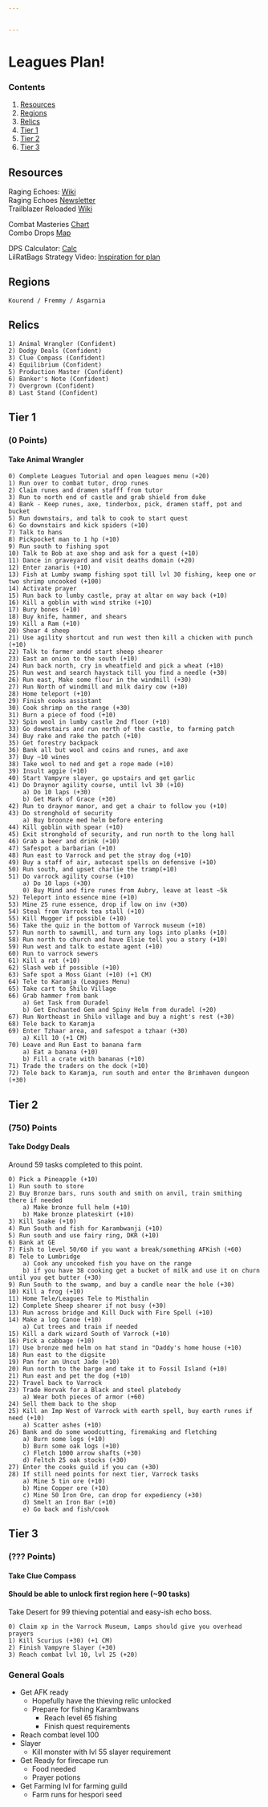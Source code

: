 ```yaml
---


---
```


<h1 id="leagues-plan">Leagues Plan!</h1>
<h3 id="contents">Contents</h3>
<ol>
<li><a href="#resources">Resources</a></li>
<li><a href="#regions">Regions</a></li>
<li><a href="#relics">Relics</a></li>
<li><a href="#tier-1">Tier 1</a></li>
<li><a href="#tier-2">Tier 2</a></li>
<li><a href="#tier-3">Tier 3</a></li>
</ol>
<h2 id="resources">Resources</h2>
<p>Raging Echoes: <a href="https://oldschool.runescape.wiki/w/Raging_Echoes_League">Wiki</a><br>
Raging Echoes <a href="https://secure.runescape.com/m=news/leagues-v-teasers--faqs---releasing-november-27th?oldschool=1">Newsletter</a><br>
Trailblazer Reloaded <a href="https://oldschool.runescape.wiki/w/Trailblazer_Reloaded_League">Wiki</a></p>
<p>Combat Masteries <a href="https://cdn.runescape.com/assets/img/external/oldschool/2024/newsposts/2024-11-29-U921gr9/cbm-chart.jpg?_gl=1*120e278*_gcl_au*MTIwMTMxOTg3NS4xNzMyMDI5ODc1*_ga*MjE0NTUzODQ4Ny4xNzMyMDI5ODc1*_ga_DSN9YBF934*MTczMjM5NTQ2NC4xNi4xLjE3MzIzOTY0NTkuNjAuMC4w#_ga=2.50952234.281193427.1732311187-2145538487.1732029875">Chart</a><br>
Combo Drops <a href="https://cdn.runescape.com/assets/img/external/oldschool/2024/newsposts/2024-11-15-Ag4t67/BOSS-DROPS_.jpg?_gl=1*j7ibr3*_gcl_au*MTIwMTMxOTg3NS4xNzMyMDI5ODc1*_ga*MjE0NTUzODQ4Ny4xNzMyMDI5ODc1*_ga_DSN9YBF934*MTczMjQxMTgwOS4xOS4wLjE3MzI0MTE4MDkuNjAuMC4w#_ga=2.152327098.281193427.1732311187-2145538487.1732029875">Map</a></p>
<p>DPS Calculator: <a href="https://tools.runescape.wiki/osrs-dps/">Calc</a><br>
LilRatBags Strategy Video: <a href="https://www.youtube.com/watch?v=n39Zo1Io46o&amp;t=599s">Inspiration for plan</a></p>
<h2 id="regions">Regions</h2>
<pre><code>Kourend / Fremmy / Asgarnia
</code></pre>
<h2 id="relics">Relics</h2>
<pre><code>1) Animal Wrangler (Confident)
2) Dodgy Deals (Confident)
3) Clue Compass (Confident)
4) Equilibrium (Confident)
5) Production Master (Confident)
6) Banker's Note (Confident)
7) Overgrown (Confident)
8) Last Stand (Confident)
</code></pre>
<h2 id="tier-1">Tier 1</h2>
<h3 id="points">(0 Points)</h3>
<h4 id="take-animal-wrangler">Take Animal Wrangler</h4>
<pre><code>0) Complete Leagues Tutorial and open leagues menu (+20)
1) Run over to combat tutor, drop runes
2) Claim runes and dramen stafff from tutor
3) Run to north end of castle and grab shield from duke
4) Bank - Keep runes, axe, tinderbox, pick, dramen staff, pot and bucket
5) Run downstairs, and talk to cook to start quest
6) Go downstairs and kick spiders (+10)
7) Talk to hans
8) Pickpocket man to 1 hp (+10)
9) Run south to fishing spot
10) Talk to Bob at axe shop and ask for a quest (+10)
11) Dance in graveyard and visit deaths domain (+20)
12) Enter zanaris (+10)
13) Fish at Lumby swamp fishing spot till lvl 30 fishing, keep one or two shrimp uncooked (+100)
14) Activate prayer
15) Run back to lumby castle, pray at altar on way back (+10)
16) Kill a goblin with wind strike (+10)
17) Bury bones (+10)
18) Buy knife, hammer, and shears
19) Kill a Ram (+10)
20) Shear 4 sheep
21) Use agility shortcut and run west then kill a chicken with punch (+10)
22) Talk to farmer andd start sheep shearer
23) East an onion to the south (+10)
24) Run back north, cry in wheatfield and pick a wheat (+10)
25) Run west and search haystack till you find a needle (+30)
26) Run east, Make some flour in the windmill (+30)
27) Run North of windmill and milk dairy cow (+10)
28) Home teleport (+10)
29) Finish cooks assistant
30) Cook shrimp on the range (+30)
31) Burn a piece of food (+10)
32) Spin wool in lumby castle 2nd floor (+10)
33) Go downstairs and run north of the castle, to farming patch
34) Buy rake and rake the patch (+10)
35) Get forestry backpack
36) Bank all but wool and coins and runes, and axe
37) Buy ~10 wines 
38) Take wool to ned and get a rope made (+10)
39) Insult aggie (+10)
40) Start Vampyre slayer, go upstairs and get garlic
41) Do Draynor agility course, until lvl 30 (+10)
	a) Do 10 laps (+30)
	b) Get Mark of Grace (+30)
42) Run to draynor manor, and get a chair to follow you (+10)
43) Do stronghold of security
	a) Buy broonze med helm before entering
44) Kill goblin with spear (+10)
45) Exit stronghold of security, and run north to the long hall
46) Grab a beer and drink (+10)
47) Safespot a barbarian (+10)
48) Run east to Varrock and pet the stray dog (+10)
49) Buy a staff of air, autocast spells on defensive (+10)
50) Run south, and upset charlie the tramp(+10)
51) Do varrock agility course (+10)
	a) Do 10 laps (+30)
	0) Buy Mind and fire runes from Aubry, leave at least ~5k 
52) Teleport into essence mine (+10)
53) Mine 25 rune essence, drop if low on inv (+30)
54) Steal from Varrock tea stall (+10)
55) Kill Mugger if possible (+10)
56) Take the quiz in the bottom of Varrock museum (+10)
57) Run north to sawmill, and turn any logs into planks (+10)
58) Run north to church and have Elsie tell you a story (+10)
59) Run west and talk to estate agent (+10)
60) Run to varrock sewers
61) Kill a rat (+10)
62) Slash web if possible (+10) 
63) Safe spot a Moss Giant (+10) (+1 CM)
64) Tele to Karamja (Leagues Menu)
65) Take cart to Shilo Village
66) Grab hammer from bank
	a) Get Task from Duradel
	b) Get Enchanted Gem and Spiny Helm from duradel (+20)
67) Run Northeast in Shilo village and buy a night's rest (+30)
68) Tele back to Karamja
69) Enter Tzhaar area, and safespot a tzhaar (+30)
	a) Kill 10 (+1 CM)
70) Leave and Run East to banana farm
	a) Eat a banana (+10)
	b) Fill a crate with bananas (+10)
71) Trade the traders on the dock (+10)
72) Tele back to Karamja, run south and enter the Brimhaven dungeon (+30)
</code></pre>
<h2 id="tier-2">Tier 2</h2>
<h3 id="points-1">(750) Points</h3>
<h4 id="take-dodgy-deals">Take Dodgy Deals</h4>
<p>Around 59 tasks completed to this point.</p>
<pre><code>0) Pick a Pineapple (+10)
1) Run south to store
2) Buy Bronze bars, runs south and smith on anvil, train smithing there if needed
	a) Make bronze full helm (+10)
	b) Make bronze plateskirt (+10)
3) Kill Snake (+10)
4) Run South and fish for Karambwanji (+10)
5) Run south and use fairy ring, DKR (+10)
6) Bank at GE
7) Fish to level 50/60 if you want a break/something AFKish (+60)
8) Tele to Lumbridge
	a) Cook any uncooked fish you have on the range 
	b) if you have 38 cooking get a bucket of milk and use it on churn until you get butter (+30)
9) Run South to the swamp, and buy a candle near the hole (+30)
10) Kill a frog (+10)
11) Home Tele/Leagues Tele to Misthalin
12) Complete Sheep shearer if not busy (+30)
13) Run across bridge and Kill Duck with Fire Spell (+10)
14) Make a log Canoe (+10)
	a) Cut trees and train if needed
15) Kill a dark wizard South of Varrock (+10)
16) Pick a cabbage (+10)
17) Use bronze med helm on hat stand in "Daddy's home house (+10)
18) Run east to the digsite
19) Pan for an Uncut Jade (+10)
20) Run north to the barge and take it to Fossil Island (+10)
21) Run east and pet the dog (+10)
22) Travel back to Varrock
23) Trade Horvak for a Black and steel platebody
	a) Wear both pieces of armor (+60)
24) Sell them back to the shop
25) Kill an Imp West of Varrock with earth spell, buy earth runes if need (+10)
	a) Scatter ashes (+10)
26) Bank and do some woodcutting, firemaking and fletching
	a) Burn some logs (+10)
	b) Burn some oak logs (+10)
	c) Fletch 1000 arrow shafts (+30)
	d) Feltch 25 oak stocks (+30)
27) Enter the cooks guild if you can (+30)
28) If still need points for next tier, Varrock tasks
	a) Mine 5 tin ore (+10)
	b) Mine Copper ore (+10)
	c) Mine 50 Iron Ore, can drop for expediency (+30)
	d) Smelt an Iron Bar (+10)
	e) Go back and fish/cook
</code></pre>
<h2 id="tier-3">Tier 3</h2>
<h3 id="points-2">(??? Points)</h3>
<h4 id="take-clue-compass">Take Clue Compass</h4>
<h4 id="should-be-able-to-unlock-first-region-here-90-tasks">Should be able to unlock first region here (~90 tasks)</h4>
<p>Take Desert for 99 thieving potential and easy-ish echo boss.</p>
<pre><code>0) Claim xp in the Varrock Museum, Lamps should give you overhead prayers
1) Kill Scurius (+30) (+1 CM)
2) Finish Vampyre Slayer (+30)
3) Reach combat lvl 10, lvl 25 (+20)
</code></pre>
<h3 id="general-goals">General Goals</h3>
<ul>
<li>Get AFK ready
<ul>
<li>Hopefully have the thieving relic unlocked</li>
<li>Prepare for fishing Karambwans
<ul>
<li>Reach level 65 fishing</li>
<li>Finish quest requirements</li>
</ul>
</li>
</ul>
</li>
<li>Reach combat level 100</li>
<li>Slayer
<ul>
<li>Kill monster with lvl 55 slayer requirement</li>
</ul>
</li>
<li>Get Ready for firecape run
<ul>
<li>Food needed</li>
<li>Prayer potions</li>
</ul>
</li>
<li>Get Farming lvl for farming guild
<ul>
<li>Farm runs for hespori seed</li>
</ul>
</li>
</ul>

